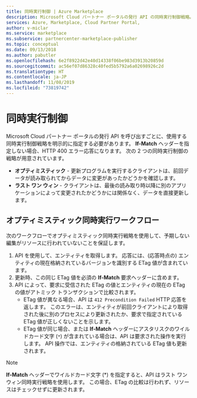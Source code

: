 ```yaml
---
title: 同時実行制御 | Azure Marketplace
description: Microsoft Cloud パートナー ポータルの発行 API の同時実行制御戦略。
services: Azure, Marketplace, Cloud Partner Portal,
author: v-miclar
ms.service: marketplace
ms.subservice: partnercenter-marketplace-publisher
ms.topic: conceptual
ms.date: 09/13/2018
ms.author: pabutler
ms.openlocfilehash: 6e2f8922d42e40d14338f06be983d3913b20859d
ms.sourcegitcommit: ac56ef07d86328c40fed5b5792a6a02698926c2d
ms.translationtype: HT
ms.contentlocale: ja-JP
ms.lasthandoff: 11/08/2019
ms.locfileid: "73819742"
---
```

# <a name="concurrency-control"></a>同時実行制御

Microsoft Cloud パートナー ポータルの発行 API を呼び出すごとに、使用する同時実行制御戦略を明示的に指定する必要があります。 **If-Match** ヘッダーを指定しない場合、HTTP 400 エラー応答になります。 次の 2 つの同時実行制御の戦略が用意されています。

-   **オプティミスティック** - 更新プログラムを実行するクライアントは、前回データが読み取られてからデータに変更があったかどうかを確認します。
-   **ラスト ワン ウィン** - クライアントは、最後の読み取り時以降に別のアプリケーションによって変更されたかどうかには関係なく、データを直接更新します。

<a name="optimistic-concurrency-workflow"></a>オプティミスティック同時実行ワークフロー
-------------------------------

次のワークフローでオプティミスティック同時実行戦略を使用して、予期しない編集がリソースに行われていないことを保証します。

1.  API を使用して、エンティティを取得します。 応答には、(応答時点の) エンティティの現在格納されているバージョンを識別する ETag 値が含まれています。
2.  更新時、この同じ ETag 値を必須の **If-Match** 要求ヘッダーに含めます。
3.  API によって、要求に受信された ETag の値とエンティティの現在の ETag の値がアトミック トランザクションで比較されます。
    *   ETag 値が異なる場合、API は `412 Precondition Failed` HTTP 応答を返します。 このエラーは、エンティティが前回クライアントにより取得された後に別のプロセスにより更新されたか、要求で指定されている ETag 値が正しくないことを示します。
    *  ETag 値が同じ場合、または **If-Match** ヘッダーにアスタリスクのワイルドカード文字 (`*`) が含まれている場合は、API は要求された操作を実行します。 API 操作では、エンティティの格納されている ETag 値も更新されます。


> [!NOTE]
> **If-Match** ヘッダーでワイルドカード文字 (*) を指定すると、API はラスト ワン ウィン同時実行戦略を使用します。 この場合、ETag の比較は行われず、リソースはチェックせずに更新されます。 
